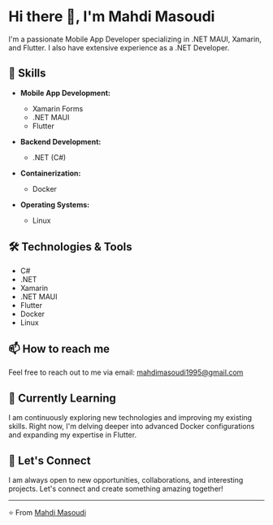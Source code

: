 # Hi there 👋, I'm Mahdi Masoudi

I'm a passionate Mobile App Developer specializing in .NET MAUI, Xamarin, and Flutter. I also have extensive experience as a .NET Developer.

## 🚀 Skills

- **Mobile App Development:**
  - Xamarin Forms
  - .NET MAUI
  - Flutter

- **Backend Development:**
  - .NET (C#)

- **Containerization:**
  - Docker

- **Operating Systems:**
  - Linux

## 🛠️ Technologies & Tools

- C#
- .NET
- Xamarin
- .NET MAUI
- Flutter
- Docker
- Linux

## 📫 How to reach me

Feel free to reach out to me via email: [mahdimasoudi1995@gmail.com](mailto:mahdimasoudi1995@gmail.com)

## 🌱 Currently Learning

I am continuously exploring new technologies and improving my existing skills. Right now, I'm delving deeper into advanced Docker configurations and expanding my expertise in Flutter.

## 💬 Let's Connect

I am always open to new opportunities, collaborations, and interesting projects. Let's connect and create something amazing together!

---

⭐️ From [Mahdi Masoudi](https://github.com/your-github-username)
